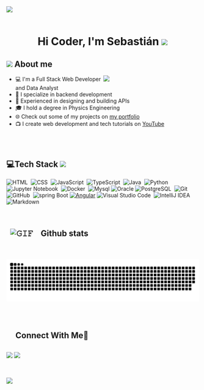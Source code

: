 <br></br>
<img src="https://user-images.githubusercontent.com/73097560/115834477-dbab4500-a447-11eb-908a-139a6edaec5c.gif">
<br></br>
<h1 align="center">Hi Coder, I'm Sebastián <img src="https://media.giphy.com/media/hvRJCLFzcasrR4ia7z/giphy.gif" width="35"></h1>

## <picture><img src = "https://github.com/7oSkaaa/7oSkaaa/blob/main/Images/about_me.gif?raw=true" width = 50px></picture> About me

<picture> <img align="right" src="https://github.com/7oSkaaa/7oSkaaa/blob/main/Images/Right_Side.gif?raw=true" width = 250px></picture>
* 💻 I'm a Full Stack Web Developer and Data Analyst
* 🎨 I specialize in backend development
* 📱 Experienced in designing and building APIs
* 🎓 I hold a degree in Physics Engineering
* 🌐  Check out some of my projects on [my portfolio]()
* 📺 I create web development and tech tutorials on [YouTube]()

<br></br>

## 💻Tech Stack <img src = "https://media2.giphy.com/media/QssGEmpkyEOhBCb7e1/giphy.gif?cid=ecf05e47a0n3gi1bfqntqmob8g9aid1oyj2wr3ds3mg700bl&rid=giphy.gif" width = 30px> 
<div>

  ![HTML](https://img.shields.io/badge/-HTML-0D1117?style=flat&logo=HTML5)&nbsp;
  ![CSS](https://img.shields.io/badge/-CSS-0D1117?style=flat&logo=CSS3&logoColor=1572B6)&nbsp;
  ![JavaScript](https://img.shields.io/badge/-JavaScript-0D1117?style=flat&logo=javascript)&nbsp;
  ![TypeScript](https://img.shields.io/badge/-TypeScript-0D1117?style=flat&logo=typescript)&nbsp;
  ![Java](https://img.shields.io/badge/-Java-0D1117?style=flat&logo=java&logoColor=white)&nbsp;
  ![Python](https://img.shields.io/badge/-Python-0D1117?style=flat&logo=python)&nbsp;
  ![Jupyter Notebook](https://img.shields.io/badge/-Jupyter%20Notebook-0D1117?style=flat&logo=jupyter)&nbsp;
  ![Docker](https://img.shields.io/badge/-Docker-0D1117?style=flat&logo=docker)&nbsp;
  ![Mysql](http://img.shields.io/badge/-Mysql-white?style=flat-square&logo=mysql)
  ![Oracle](https://img.shields.io/badge/-Oracle_DB-0D1117?style=flat&logo=oracle&logoColor=white)
  ![PostgreSQL](https://img.shields.io/badge/-PostgreSQL-0D1117?style=flat&logo=postgresql)&nbsp;
  ![Git](https://img.shields.io/badge/-Git-0D1117?style=flat&logo=git)&nbsp;
  ![GitHub](https://img.shields.io/badge/-GitHub-0D1117?style=flat&logo=github)&nbsp;
  ![spring Boot](https://img.shields.io/badge/-SpringBoot-0D1117?style=flat&logo=springboot)
  [![Angular](https://img.shields.io/badge/angular-0D1117?&style=flate&logo=angular&logoColor=white&labelColor=101010)](#)
  ![Visual Studio Code](https://img.shields.io/badge/-VS%20Code-0D1117?style=flat&logo=visual-studio-code&logoColor=white)&nbsp;
  ![IntelliJ IDEA](http://img.shields.io/badge/-IntelliJ%20IDEA-black?style=flat-square&logo=intellijidea&logoColor=white)
  ![Markdown](https://img.shields.io/badge/-Markdown-0D1117?style=flat&logo=markdown)

</div>

<br> <br>


<div align="center">
  <h2 align="left" style="margin: 5px 10px;">Github stats <a target="_blank"><img align="left" height="80" width="80" alt="𝙶𝙸𝙵" src="https://github.com/JayantGoel001/JayantGoel001/blob/master/GIF/github.gif"></a></h2>
</div>

<p align="center">
  <img  src="https://raw.githubusercontent.com/Elanza-48/Elanza-48/main/resources/img/github-contribution-grid-snake.svg"
    alt="example" />
</p>
<br>


<div id="user-content-toc">
  <ul align="left">
    <summary><h2 style="display: inline-block">Connect With Me🤝</h2></summary>
  </ul>
  <p align="left">
  <a target="_blank" href="https://www.linkedin.com/in/sebastian-ojeda-osorio"><img src="https://img.shields.io/badge/-LinkedIn-0077B5?style=for-the-badge&logo=Linkedin&logoColor=white"></img></a>
  <a target="_blank" href="mailto:sbirunthaban007@gmail.com"><img src="https://img.shields.io/badge/-Gmail-D14836?style=for-the-badge&logo=Gmail&logoColor=white"></img></a>
  </p>
</div>
<br>
<br>
<img src="https://user-images.githubusercontent.com/73097560/115834477-dbab4500-a447-11eb-908a-139a6edaec5c.gif">




